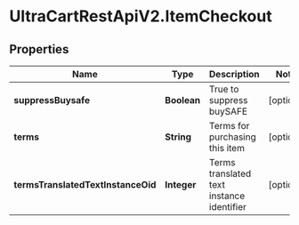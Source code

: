 # UltraCartRestApiV2.ItemCheckout

## Properties
Name | Type | Description | Notes
------------ | ------------- | ------------- | -------------
**suppressBuysafe** | **Boolean** | True to suppress buySAFE | [optional] 
**terms** | **String** | Terms for purchasing this item | [optional] 
**termsTranslatedTextInstanceOid** | **Integer** | Terms translated text instance identifier | [optional] 


